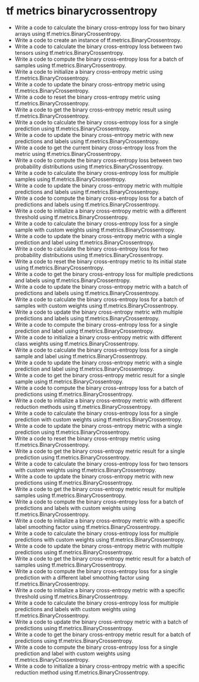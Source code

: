 # tf metrics binarycrossentropy

- Write a code to calculate the binary cross-entropy loss for two binary arrays using tf.metrics.BinaryCrossentropy.
- Write a code to create an instance of tf.metrics.BinaryCrossentropy.
- Write a code to calculate the binary cross-entropy loss between two tensors using tf.metrics.BinaryCrossentropy.
- Write a code to compute the binary cross-entropy loss for a batch of samples using tf.metrics.BinaryCrossentropy.
- Write a code to initialize a binary cross-entropy metric using tf.metrics.BinaryCrossentropy.
- Write a code to update the binary cross-entropy metric using tf.metrics.BinaryCrossentropy.
- Write a code to reset the binary cross-entropy metric using tf.metrics.BinaryCrossentropy.
- Write a code to get the binary cross-entropy metric result using tf.metrics.BinaryCrossentropy.
- Write a code to calculate the binary cross-entropy loss for a single prediction using tf.metrics.BinaryCrossentropy.
- Write a code to update the binary cross-entropy metric with new predictions and labels using tf.metrics.BinaryCrossentropy.
- Write a code to get the current binary cross-entropy loss from the metric using tf.metrics.BinaryCrossentropy.
- Write a code to compute the binary cross-entropy loss between two probability distributions using tf.metrics.BinaryCrossentropy.
- Write a code to calculate the binary cross-entropy loss for multiple samples using tf.metrics.BinaryCrossentropy.
- Write a code to update the binary cross-entropy metric with multiple predictions and labels using tf.metrics.BinaryCrossentropy.
- Write a code to compute the binary cross-entropy loss for a batch of predictions and labels using tf.metrics.BinaryCrossentropy.
- Write a code to initialize a binary cross-entropy metric with a different threshold using tf.metrics.BinaryCrossentropy.
- Write a code to calculate the binary cross-entropy loss for a single sample with custom weights using tf.metrics.BinaryCrossentropy.
- Write a code to update the binary cross-entropy metric with a single prediction and label using tf.metrics.BinaryCrossentropy.
- Write a code to calculate the binary cross-entropy loss for two probability distributions using tf.metrics.BinaryCrossentropy.
- Write a code to reset the binary cross-entropy metric to its initial state using tf.metrics.BinaryCrossentropy.
- Write a code to get the binary cross-entropy loss for multiple predictions and labels using tf.metrics.BinaryCrossentropy.
- Write a code to update the binary cross-entropy metric with a batch of predictions and labels using tf.metrics.BinaryCrossentropy.
- Write a code to calculate the binary cross-entropy loss for a batch of samples with custom weights using tf.metrics.BinaryCrossentropy.
- Write a code to update the binary cross-entropy metric with multiple predictions and labels using tf.metrics.BinaryCrossentropy.
- Write a code to compute the binary cross-entropy loss for a single prediction and label using tf.metrics.BinaryCrossentropy.
- Write a code to initialize a binary cross-entropy metric with different class weights using tf.metrics.BinaryCrossentropy.
- Write a code to calculate the binary cross-entropy loss for a single sample and label using tf.metrics.BinaryCrossentropy.
- Write a code to update the binary cross-entropy metric with a single prediction and label using tf.metrics.BinaryCrossentropy.
- Write a code to get the binary cross-entropy metric result for a single sample using tf.metrics.BinaryCrossentropy.
- Write a code to compute the binary cross-entropy loss for a batch of predictions using tf.metrics.BinaryCrossentropy.
- Write a code to initialize a binary cross-entropy metric with different reduction methods using tf.metrics.BinaryCrossentropy.
- Write a code to calculate the binary cross-entropy loss for a single prediction with custom weights using tf.metrics.BinaryCrossentropy.
- Write a code to update the binary cross-entropy metric with a single prediction using tf.metrics.BinaryCrossentropy.
- Write a code to reset the binary cross-entropy metric using tf.metrics.BinaryCrossentropy.
- Write a code to get the binary cross-entropy metric result for a single prediction using tf.metrics.BinaryCrossentropy.
- Write a code to calculate the binary cross-entropy loss for two tensors with custom weights using tf.metrics.BinaryCrossentropy.
- Write a code to update the binary cross-entropy metric with new predictions using tf.metrics.BinaryCrossentropy.
- Write a code to get the binary cross-entropy metric result for multiple samples using tf.metrics.BinaryCrossentropy.
- Write a code to compute the binary cross-entropy loss for a batch of predictions and labels with custom weights using tf.metrics.BinaryCrossentropy.
- Write a code to initialize a binary cross-entropy metric with a specific label smoothing factor using tf.metrics.BinaryCrossentropy.
- Write a code to calculate the binary cross-entropy loss for multiple predictions with custom weights using tf.metrics.BinaryCrossentropy.
- Write a code to update the binary cross-entropy metric with multiple predictions using tf.metrics.BinaryCrossentropy.
- Write a code to get the binary cross-entropy metric result for a batch of samples using tf.metrics.BinaryCrossentropy.
- Write a code to compute the binary cross-entropy loss for a single prediction with a different label smoothing factor using tf.metrics.BinaryCrossentropy.
- Write a code to initialize a binary cross-entropy metric with a specific threshold using tf.metrics.BinaryCrossentropy.
- Write a code to calculate the binary cross-entropy loss for multiple predictions and labels with custom weights using tf.metrics.BinaryCrossentropy.
- Write a code to update the binary cross-entropy metric with a batch of predictions using tf.metrics.BinaryCrossentropy.
- Write a code to get the binary cross-entropy metric result for a batch of predictions using tf.metrics.BinaryCrossentropy.
- Write a code to compute the binary cross-entropy loss for a single prediction and label with custom weights using tf.metrics.BinaryCrossentropy.
- Write a code to initialize a binary cross-entropy metric with a specific reduction method using tf.metrics.BinaryCrossentropy.